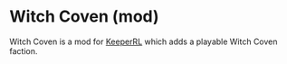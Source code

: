 # Witch Coven (mod)

Witch Coven is a mod for [KeeperRL](https://keeperrl.com/) which adds a playable Witch Coven faction.
